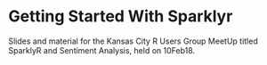 # Getting Started With Sparklyr
Slides and material for the Kansas City R Users Group MeetUp titled SparklyR and Sentiment Analysis, held on 10Feb18.